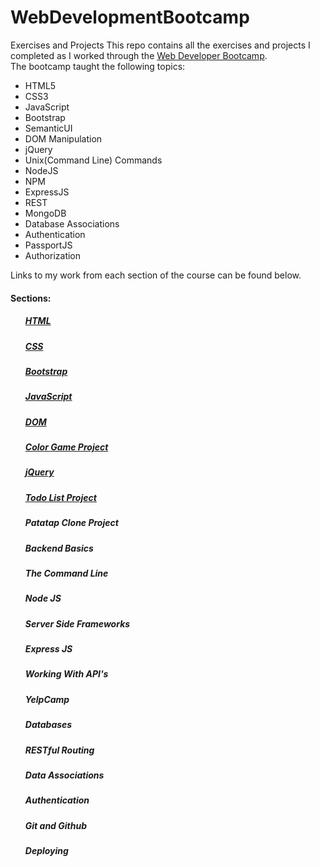 # WebDevelopmentBootcamp
Exercises and Projects
This repo contains all the exercises and projects I completed as I worked through the <a href="https://www.udemy.com/the-web-developer-bootcamp/learn/v4/overview">Web Developer Bootcamp</a>.</br>
The bootcamp taught the following topics:
<ul>
<li>HTML5</li>
<li>CSS3</li>
<li>JavaScript</li>
<li>Bootstrap</li>
<li>SemanticUI</li>
<li>DOM Manipulation</li>
<li>jQuery</li>
<li>Unix(Command Line) Commands</li>
<li>NodeJS</li>
<li>NPM</li>
<li>ExpressJS</li>
<li>REST</li>
<li>MongoDB</li>
<li>Database Associations</li>
<li>Authentication</li>
<li>PassportJS</li>
<li>Authorization</li>
</ul>

Links to my work from each section of the course can be found below.

<h4>Sections:</h4>
<ul>
<h5><a href="https://github.com/clortie/WebDevelopmentBootcamp/tree/master/HTML">HTML</a></h5>
<h5><a href="https://github.com/clortie/WebDevelopmentBootcamp/tree/master/CSS">CSS</a></h5>
<h5><a href="https://github.com/clortie/WebDevelopmentBootcamp/tree/master/Bootstrap">Bootstrap</a></h5>
<h5><a href="https://github.com/clortie/WebDevelopmentBootcamp/tree/master/JavaScript">JavaScript</a></h5>
<h5><a href="https://github.com/clortie/WebDevelopmentBootcamp/tree/master/DOM">DOM</a></h5>
<h5><a href="https://github.com/clortie/WebDevelopmentBootcamp/tree/master/ColorGuessingGame">Color Game Project</a></h5>
<h5><a href="https://github.com/clortie/WebDevelopmentBootcamp/tree/master/jQuery">jQuery</a></h5>
<h5><a href="https://github.com/clortie/WebDevelopmentBootcamp/tree/master/TodoListProject">Todo List Project</a></h5>
<h5>Patatap Clone Project</h5>
<h5>Backend Basics</h5>
<h5>The Command Line</h5>
<h5>Node JS</h5>
<h5>Server Side Frameworks</h5>
<h5>Express JS</h5>
<h5>Working With API's</h5>
<h5>YelpCamp</h5>
<h5>Databases</h5>
<h5>RESTful Routing</h5>
<h5>Data Associations</h5>
<h5>Authentication</h5>
<h5>Git and Github</h5>
<h5>Deploying</h5>
</ul>
